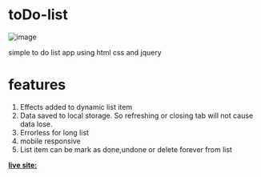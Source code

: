 # toDo-list
![image](https://user-images.githubusercontent.com/43715453/136310128-ecd1d9c8-1e7e-4c67-8ffb-779b17c05fdd.png)

simple to do list app using html css and jquery
# features
1. Effects added to dynamic list item
2. Data saved to local storage. So refreshing or closing tab will not cause data lose.
3. Errorless for long list
4. mobile responsive
5. List item can be mark as done,undone or delete forever from list

<a href="https://arman18.github.io/toDo-list/">**live site:** </a>
